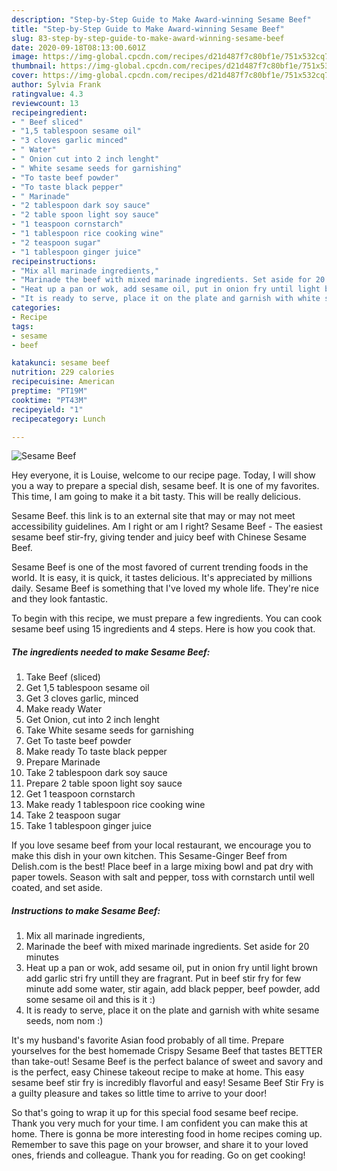 ```yaml
---
description: "Step-by-Step Guide to Make Award-winning Sesame Beef"
title: "Step-by-Step Guide to Make Award-winning Sesame Beef"
slug: 83-step-by-step-guide-to-make-award-winning-sesame-beef
date: 2020-09-18T08:13:00.601Z
image: https://img-global.cpcdn.com/recipes/d21d487f7c80bf1e/751x532cq70/sesame-beef-recipe-main-photo.jpg
thumbnail: https://img-global.cpcdn.com/recipes/d21d487f7c80bf1e/751x532cq70/sesame-beef-recipe-main-photo.jpg
cover: https://img-global.cpcdn.com/recipes/d21d487f7c80bf1e/751x532cq70/sesame-beef-recipe-main-photo.jpg
author: Sylvia Frank
ratingvalue: 4.3
reviewcount: 13
recipeingredient:
- " Beef sliced"
- "1,5 tablespoon sesame oil"
- "3 cloves garlic minced"
- " Water"
- " Onion cut into 2 inch lenght"
- " White sesame seeds for garnishing"
- "To taste beef powder"
- "To taste black pepper"
- " Marinade"
- "2 tablespoon dark soy sauce"
- "2 table spoon light soy sauce"
- "1 teaspoon cornstarch"
- "1 tablespoon rice cooking wine"
- "2 teaspoon sugar"
- "1 tablespoon ginger juice"
recipeinstructions:
- "Mix all marinade ingredients,"
- "Marinade the beef with mixed marinade ingredients. Set aside for 20 minutes"
- "Heat up a pan or wok, add sesame oil, put in onion fry until light brown add garlic stri fry untill they are fragrant. Put in beef stir fry for few minute add some water, stir again, add black pepper, beef powder, add some sesame oil and this is it :)"
- "It is ready to serve, place it on the plate and garnish with white sesame seeds, nom nom :)"
categories:
- Recipe
tags:
- sesame
- beef

katakunci: sesame beef 
nutrition: 229 calories
recipecuisine: American
preptime: "PT19M"
cooktime: "PT43M"
recipeyield: "1"
recipecategory: Lunch

---
```



![Sesame Beef](https://img-global.cpcdn.com/recipes/d21d487f7c80bf1e/751x532cq70/sesame-beef-recipe-main-photo.jpg)

Hey everyone, it is Louise, welcome to our recipe page. Today, I will show you a way to prepare a special dish, sesame beef. It is one of my favorites. This time, I am going to make it a bit tasty. This will be really delicious.

Sesame Beef. this link is to an external site that may or may not meet accessibility guidelines. Am I right or am I right? Sesame Beef - The easiest sesame beef stir-fry, giving tender and juicy beef with Chinese Sesame Beef.

Sesame Beef is one of the most favored of current trending foods in the world. It is easy, it is quick, it tastes delicious. It's appreciated by millions daily. Sesame Beef is something that I've loved my whole life. They're nice and they look fantastic.


To begin with this recipe, we must prepare a few ingredients. You can cook sesame beef using 15 ingredients and 4 steps. Here is how you cook that.

<!--inarticleads1-->

##### The ingredients needed to make Sesame Beef:

1. Take  Beef (sliced)
1. Get 1,5 tablespoon sesame oil
1. Get 3 cloves garlic, minced
1. Make ready  Water
1. Get  Onion, cut into 2 inch lenght
1. Take  White sesame seeds for garnishing
1. Get To taste beef powder
1. Make ready To taste black pepper
1. Prepare  Marinade
1. Take 2 tablespoon dark soy sauce
1. Prepare 2 table spoon light soy sauce
1. Get 1 teaspoon cornstarch
1. Make ready 1 tablespoon rice cooking wine
1. Take 2 teaspoon sugar
1. Take 1 tablespoon ginger juice


If you love sesame beef from your local restaurant, we encourage you to make this dish in your own kitchen. This Sesame-Ginger Beef from Delish.com is the best! Place beef in a large mixing bowl and pat dry with paper towels. Season with salt and pepper, toss with cornstarch until well coated, and set aside. 

<!--inarticleads2-->

##### Instructions to make Sesame Beef:

1. Mix all marinade ingredients,
1. Marinade the beef with mixed marinade ingredients. Set aside for 20 minutes
1. Heat up a pan or wok, add sesame oil, put in onion fry until light brown add garlic stri fry untill they are fragrant. Put in beef stir fry for few minute add some water, stir again, add black pepper, beef powder, add some sesame oil and this is it :)
1. It is ready to serve, place it on the plate and garnish with white sesame seeds, nom nom :)


It&#39;s my husband&#39;s favorite Asian food probably of all time. Prepare yourselves for the best homemade Crispy Sesame Beef that tastes BETTER than take-out! Sesame Beef is the perfect balance of sweet and savory and is the perfect, easy Chinese takeout recipe to make at home. This easy sesame beef stir fry is incredibly flavorful and easy! Sesame Beef Stir Fry is a guilty pleasure and takes so little time to arrive to your door! 

So that's going to wrap it up for this special food sesame beef recipe. Thank you very much for your time. I am confident you can make this at home. There is gonna be more interesting food in home recipes coming up. Remember to save this page on your browser, and share it to your loved ones, friends and colleague. Thank you for reading. Go on get cooking!
